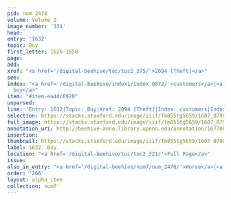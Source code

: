 ```yaml
---
pid: num_2478
volume: Volume 2
image_number: '331'
head:
entry: '1632'
topic: Buy
first_letter: 1626-1650
page:
add:
xref: "<a href='/digital-beehive/toc/toc2_375/'>2094 [Theft]</a>"
see:
index: "<a href='/digital-beehive/index1/index_0872/'>customers</a>|<a href='/digital-beehive/index1/index_0515/'>to
  buy</a>"
item: "#item-ea4dc6920"
unparsed:
line: 'Entry: 1632|Topic: Buy|Xref: 2094 [Theft]|Index: customers|Index: to buy|#item-ea4dc6920'
selection: https://stacks.stanford.edu/image/iiif/fm855tg5659/1607_0798/405,1704,2860,324/full/0/default.jpg
full_image: https://stacks.stanford.edu/image/iiif/fm855tg5659/1607_0798/full/full/0/default.jpg
annotation_uri: http://beehive-anno.library.upenn.edu/annotation/1677080423081
insertion:
thumbnail: https://stacks.stanford.edu/image/iiif/fm855tg5659/1607_0798/405,1704,600,180/250,/0/default.jpg
label: 1632. Buy
location: "<a href='/digital-beehive/toc/toc2_321/'>Full Page</a>"
issue:
also_in_entry: "<a href='/digital-beehive/num7/num_2476/'>Worse</a>|<a href='/digital-beehive/num7/num_2477/'>Forever</a>"
order: '266'
layout: alpha_item
collection: num7
---
```

